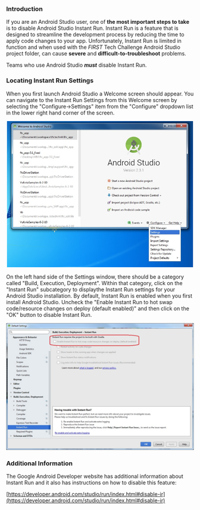 ### Introduction
If you are an Android Studio user, one of **the most important steps to take** is to disable Android Studio Instant Run.  Instant Run is a feature that is designed to streamline the development process by reducing the time to apply code changes to your app.  Unfortunately, Instant Run is limited in function and when used with the _FIRST_ Tech Challenge Android Studio project folder, can cause **severe** and **difficult-to-troubleshoot** problems.

Teams who use Android Studio **_must_** disable Instant Run.

### Locating Instant Run Settings
When you first launch Android Studio a Welcome screen should appear.  You can navigate to the Instant Run Settings from this Welcome screen by selecting the "Configure->Settings" item from the "Configure" dropdown list in the lower right hand corner of the screen.

<p align="center"><img src="https://github.com/FIRST-Tech-Challenge/WikiSupport/blob/master/ftc_app/images/AndroidStudio/ConfigureSettings.jpg" width="500"><p>

On the left hand side of the Settings window, there should be a category called "Build, Execution, Deployment".  Within that category, click on the "Instant Run" subcategory to displaythe Instant Run settings for your Android Studio installation.  By default, Instant Run is enabled when you first install Android Studio.  Uncheck the "Enable Instant Run to hot swap code/resource changes on deploy (default enabled)" and then click on the "OK" button to disable Instant Run.

<p align="center"><img src="https://github.com/FIRST-Tech-Challenge/WikiSupport/blob/master/ftc_app/images/AndroidStudio/InstantRunConfiguration.jpg" width="600"><p>

### Additional Information
The Google Android Developer website has additional information about Instant Run and it also has instructions on how to disable this feature:

[https://developer.android.com/studio/run/index.html#disable-ir](https://developer.android.com/studio/run/index.html#disable-ir)
